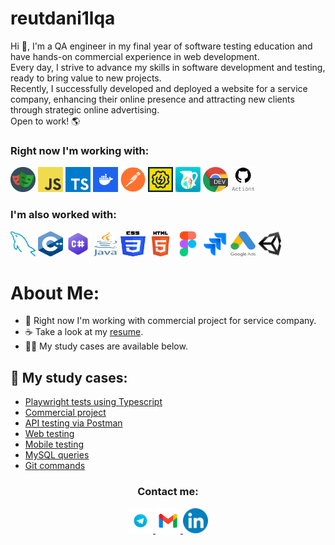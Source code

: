 # reutdani1lqa

Hi 👋, I'm a QA engineer in my final year of software testing education and have hands-on commercial experience in web development. <br>
Every day, I strive to advance my skills in software development and testing, ready to bring value to new projects. <br>
Recently, I successfully developed and deployed a website for a service company, enhancing their online presence and attracting new clients through strategic online advertising. <br>
Open to work! 🌎

### Right now I'm working with:
<img src="https://github.com/reutdani1lqa/reutdani1lqa/blob/main/images/playwright.png" width="40" height="40"> <img src="https://github.com/reutdani1lqa/reutdani1lqa/blob/main/images/javaScript.png" width="40" height="40"> <img src="https://github.com/reutdani1lqa/reutdani1lqa/blob/main/images/typescript.svg" width="40" height="40"> <img src="https://github.com/reutdani1lqa/reutdani1lqa/blob/main/images/docker.jpg" width="40" height="40"> <img src="https://github.com/reutdani1lqa/reutdani1lqa/blob/main/images/postman.png" width="40" height="40"> <img src="https://github.com/reutdani1lqa/reutdani1lqa/blob/main/images/soapui.png" width="40" height="40"> <img src="https://github.com/reutdani1lqa/reutdani1lqa/blob/main/images/charles.png" width="40" height="40"> <img src="https://github.com/reutdani1lqa/reutdani1lqa/blob/main/images/devtools.png" width="40" height="40"> <img src="https://github.com/reutdani1lqa/reutdani1lqa/blob/main/images/GitHub Actions.svg" width="40" height="40">

### I'm also worked with:
<img src="https://github.com/reutdani1lqa/reutdani1lqa/blob/main/images/mysql.png" width="40" height="40"> <img src="https://github.com/reutdani1lqa/reutdani1lqa/blob/main/images/C++.png" width="40" height="40"> <img src="https://github.com/reutdani1lqa/reutdani1lqa/blob/main/images/C-sharp.png" width="40" height="40"> <img src="https://github.com/reutdani1lqa/reutdani1lqa/blob/main/images/Java.png" width="40" height="40"> <img src="https://github.com/reutdani1lqa/reutdani1lqa/blob/main/images/CSS.png" width="40" height="40"> <img src="https://github.com/reutdani1lqa/reutdani1lqa/blob/main/images/HTML.png" width="40" height="40"> <img src="https://github.com/reutdani1lqa/reutdani1lqa/blob/main/images/figma.png" width="40" height="40"> <img src="https://github.com/reutdani1lqa/reutdani1lqa/blob/main/images/jira.png" width="40" height="40"> <img src="https://github.com/reutdani1lqa/reutdani1lqa/blob/main/images/Google_Ads.png" width="40" height="40"> <img src="https://github.com/reutdani1lqa/reutdani1lqa/blob/main/images/Unity.png" width="40" height="40">


# About Me:
- 💢 Right now I'm working with commercial project for service company.
- ☕ Take a look at my [resume](https://drive.google.com/file/d/19Pc7G0xwhwi_rh2Vbj4Gv5JKsKE9rTYk/view?usp=sharing).
- 👨‍🎓 My study cases are available below.

## 👀 My study cases:
- [Playwright tests using Typescript](https://github.com/reutdani1lqa/playwright_practice)
- [Commercial project](https://resoftime.by)
- [API testing via Postman](https://github.com/reutdani1lqa/api_testing)
- [Web testing](https://github.com/reutdani1lqa/web_testing)
- [Mobile testing](https://github.com/reutdani1lqa/mobile_testing)
- [MySQL queries](https://github.com/reutdani1lqa/mysql)
- [Git commands](https://github.com/reutdani1lqa/git)

<div align="center">
  <h3>Contact me:</h3>
  <a href="https://t.me/dnclq" target="_blank">
    <img src="https://github.com/reutdani1lqa/reutdani1lqa/blob/main/images/tg.png" width="40" height="40">
  </a>
  <a href="mailto:workdnl21@gmail.com" target="_blank">
    <img src="https://github.com/reutdani1lqa/reutdani1lqa/blob/main/images/gmail.png" width="40" height="40">
  </a>
  <a href="https://linkedin.com/in/reutdani1lqa" target="_blank">
    <img src="https://github.com/reutdani1lqa/reutdani1lqa/blob/main/images/linkedin.png" width="40" height="40">
  </a>
</div>
